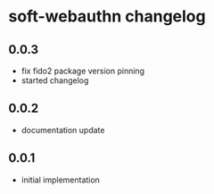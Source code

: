 # soft-webauthn changelog

## 0.0.3

* fix fido2 package version pinning
* started changelog

## 0.0.2

* documentation update

## 0.0.1

* initial implementation
